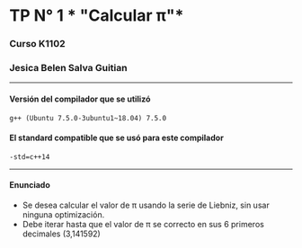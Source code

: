 # TP N° 1 * "Calcular π"*

### Curso K1102
### Jesica Belen Salva Guitian
------------

#### Versión del compilador que se utilizó
`g++ (Ubuntu 7.5.0-3ubuntu1~18.04) 7.5.0`

#### El standard compatible que se usó para este compilador
`-std=c++14`

------------
#### Enunciado
- Se desea calcular el valor de π usando la serie de Liebniz, sin usar ninguna optimización.
- Debe iterar hasta que el valor de π se correcto en sus 6 primeros decimales (3,141592)



